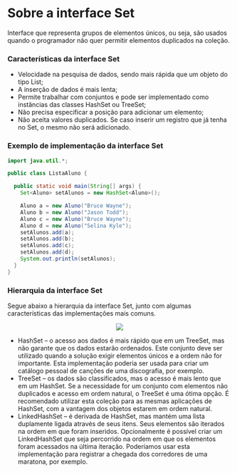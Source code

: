 # Sobre a interface Set
Interface que representa grupos de elementos únicos, ou seja, são usados quando o programador não quer permitir elementos duplicados na coleção. 

### Características da interface Set
- Velocidade na pesquisa de dados, sendo mais rápida que um objeto do tipo List;
- A inserção de dados é mais lenta;
- Permite trabalhar com conjuntos e pode ser implementado como instâncias das classes HashSet ou TreeSet;
- Não precisa especificar a posição para adicionar um elemento;
- Não aceita valores duplicados. Se caso inserir um registro que já tenha no Set, o mesmo não será adicionado.

### Exemplo de implementação da interface Set

```java
import java.util.*;

public class ListaAluno {

  public static void main(String[] args) {
    Set<Aluno> setAlunos = new HashSet<Aluno>();

    Aluno a = new Aluno("Bruce Wayne");   
    Aluno b = new Aluno("Jason Todd");
    Aluno c = new Aluno("Bruce Wayne");
    Aluno d = new Aluno("Selina Kyle");
    setAlunos.add(a);
    setAlunos.add(b);
    setAlunos.add(c);
    setAlunos.add(d);
    System.out.println(setAlunos);
  }
}
```

### Hierarquia da interface Set

Segue abaixo a hierarquia da interface Set, junto com algumas características das implementações mais comuns.

<p align="center">
  <img src="https://user-images.githubusercontent.com/85207898/124371727-e873c280-dc5a-11eb-914e-f005072d26e8.png" />
</p>


- HashSet – o acesso aos dados é mais rápido que em um TreeSet, mas não garante que os dados estarão ordenados. Este conjunto deve ser utilizado quando a solução exigir elementos únicos e a ordem não for importante. Esta implementação poderia ser usada para criar um catálogo pessoal de canções de uma discografia, por exemplo.
- TreeSet – os dados são classificados, mas o acesso é mais lento que em um HashSet. Se a necessidade for um conjunto com elementos não duplicados e acesso em ordem natural, o TreeSet é uma ótima opção. É recomendado utilizar esta coleção para as mesmas aplicações de HashSet, com a vantagem dos objetos estarem em ordem natural.
- LinkedHashSet – é derivada de HashSet, mas mantém uma lista duplamente ligada através de seus itens. Seus elementos são iterados na ordem em que foram inseridos. Opcionalmente é possível criar um LinkedHashSet que seja percorrido na ordem em que os elementos foram acessados na última iteração. Poderíamos usar esta implementação para registrar a chegada dos corredores de uma maratona, por exemplo.
